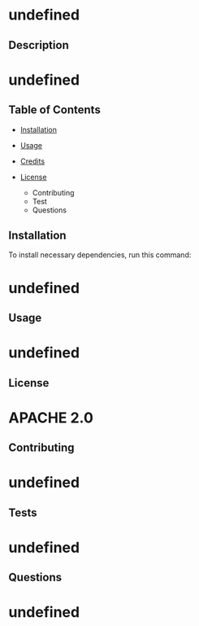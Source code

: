 # undefined

  ## Description

  # undefined

  ## Table of Contents

  * [Installation](#installation)
  * [Usage](#usage)
  * [Credits](#credits)
  * [License](#license)
  
     * Contributing
     * Test
     * Questions



  ## Installation

  To install necessary dependencies, run this command:

  # undefined


  ## Usage

  # undefined

  ## License

  # APACHE 2.0

  ## Contributing

  # undefined

  ## Tests

  # undefined

  ## Questions

  # undefined


  


